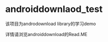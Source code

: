 androiddownlaod_test
====================
该项目为androdownload library的学习demo

详情请浏览androiddownload的Read.ME
